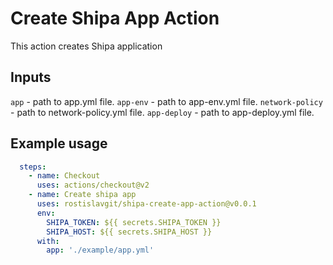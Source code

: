 # Create Shipa App Action

This action creates Shipa application

## Inputs

`app` - path to app.yml file.
`app-env` - path to app-env.yml file.
`network-policy` - path to network-policy.yml file.
`app-deploy` - path to app-deploy.yml file.

## Example usage

```yaml
  steps:
    - name: Checkout
      uses: actions/checkout@v2
    - name: Create shipa app
      uses: rostislavgit/shipa-create-app-action@v0.0.1
      env:
        SHIPA_TOKEN: ${{ secrets.SHIPA_TOKEN }}
        SHIPA_HOST: ${{ secrets.SHIPA_HOST }}
      with:
        app: './example/app.yml'
```
